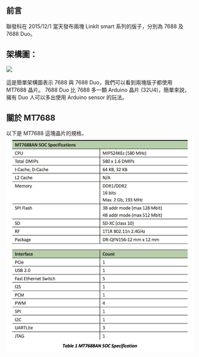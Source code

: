 ## 前言

聯發科在 2015/12/1 當天發布兩塊 LinkIt smart 系列的版子，分別為 7688 及 7688 Duo。


## 架構圖：

![](https://iamblue.gitbooks.io/linkit-smart-nodejs/content/content/zh-TW/intro/7688&Duo.png)

這是簡單架構圖表示 7688 與 7688 Duo，我們可以看到兩塊版子都使用 MT7688 晶片。 7688 Duo 比 7688 多一顆 Arduino 晶片 (32U4)，簡單來說，擁有 Duo 人可以多出使用 Arduino sensor 的玩法。 


## 關於 MT7688

以下是 MT7688 這塊晶片的規格，
![](7688spec.png)